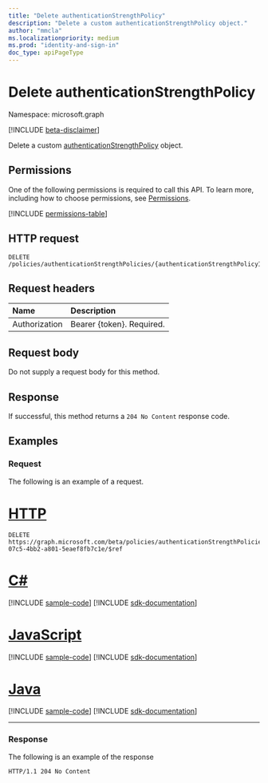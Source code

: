 ```yaml
---
title: "Delete authenticationStrengthPolicy"
description: "Delete a custom authenticationStrengthPolicy object."
author: "mmcla"
ms.localizationpriority: medium
ms.prod: "identity-and-sign-in"
doc_type: apiPageType
---
```


# Delete authenticationStrengthPolicy
Namespace: microsoft.graph

[!INCLUDE [beta-disclaimer](../../includes/beta-disclaimer.md)]

Delete a custom [authenticationStrengthPolicy](../resources/authenticationstrengthpolicy.md) object.

## Permissions
One of the following permissions is required to call this API. To learn more, including how to choose permissions, see [Permissions](/graph/permissions-reference).

<!-- { "blockType": "permissions", "name": "authenticationstrengthroot_delete_policies" } -->
[!INCLUDE [permissions-table](../includes/permissions/authenticationstrengthroot-delete-policies-permissions.md)]

## HTTP request

<!-- {
  "blockType": "ignored"
}
-->
``` http
DELETE /policies/authenticationStrengthPolicies/{authenticationStrengthPolicyId}/$ref
```

## Request headers
|Name|Description|
|:---|:---|
|Authorization|Bearer {token}. Required.|

## Request body
Do not supply a request body for this method.

## Response

If successful, this method returns a `204 No Content` response code.

## Examples

### Request
The following is an example of a request.

# [HTTP](#tab/http)
<!-- {
  "blockType": "request",
  "name": "delete_authenticationstrengthpolicy"
}
-->
``` http
DELETE https://graph.microsoft.com/beta/policies/authenticationStrengthPolicies/6e7d7469-07c5-4bb2-a801-5eaef8fb7c1e/$ref
```

# [C#](#tab/csharp)
[!INCLUDE [sample-code](../includes/snippets/csharp/delete-authenticationstrengthpolicy-csharp-snippets.md)]
[!INCLUDE [sdk-documentation](../includes/snippets/snippets-sdk-documentation-link.md)]

# [JavaScript](#tab/javascript)
[!INCLUDE [sample-code](../includes/snippets/javascript/delete-authenticationstrengthpolicy-javascript-snippets.md)]
[!INCLUDE [sdk-documentation](../includes/snippets/snippets-sdk-documentation-link.md)]

# [Java](#tab/java)
[!INCLUDE [sample-code](../includes/snippets/java/delete-authenticationstrengthpolicy-java-snippets.md)]
[!INCLUDE [sdk-documentation](../includes/snippets/snippets-sdk-documentation-link.md)]

---



### Response
The following is an example of the response
<!-- {
  "blockType": "response",
  "truncated": true
}
-->
``` http
HTTP/1.1 204 No Content
```

